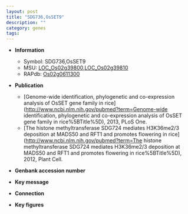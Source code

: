 ```yaml
---
layout: post
title: "SDG736,OsSET9"
description: ""
category: genes
tags: 
---
```


* **Information**  
    + Symbol: SDG736,OsSET9  
    + MSU: [LOC_Os02g39800](http://rice.plantbiology.msu.edu/cgi-bin/ORF_infopage.cgi?orf=LOC_Os02g39800),[LOC_Os02g39810](http://rice.plantbiology.msu.edu/cgi-bin/ORF_infopage.cgi?orf=LOC_Os02g39810)  
    + RAPdb: [Os02g0611300](http://rapdb.dna.affrc.go.jp/viewer/gbrowse_details/irgsp1?name=Os02g0611300)  

* **Publication**  
    + [Genome-wide identification, phylogenetic and co-expression analysis of OsSET gene family in rice](http://www.ncbi.nlm.nih.gov/pubmed?term=Genome-wide identification, phylogenetic and co-expression analysis of OsSET gene family in rice%5BTitle%5D), 2013, PLoS One.
    + [The histone methyltransferase SDG724 mediates H3K36me2/3 deposition at MADS50 and RFT1 and promotes flowering in rice](http://www.ncbi.nlm.nih.gov/pubmed?term=The histone methyltransferase SDG724 mediates H3K36me2/3 deposition at MADS50 and RFT1 and promotes flowering in rice%5BTitle%5D), 2012, Plant Cell.

* **Genbank accession number**  

* **Key message**  

* **Connection**  

* **Key figures**  


